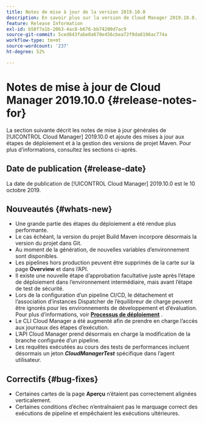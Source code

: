 ```yaml
---
title: Notes de mise à jour de la version 2019.10.0
description: En savoir plus sur la version de Cloud Manager 2019.10.0.
feature: Release Information
exl-id: b58f7a1b-2063-4ac8-b676-bb74200d7ac9
source-git-commit: 5ced643fabe0a670e456cbea72f9da8196ac774a
workflow-type: tm+mt
source-wordcount: '237'
ht-degree: 52%

---
```


# Notes de mise à jour de Cloud Manager 2019.10.0 {#release-notes-for}

La section suivante décrit les notes de mise à jour générales de [!UICONTROL Cloud Manager] 2019.10.0 et ajoute des mises à jour aux étapes de déploiement et à la gestion des versions de projet Maven.
Pour plus d’informations, consultez les sections ci-après.

## Date de publication {#release-date}

La date de publication de [!UICONTROL Cloud Manager] 2019.10.0 est le 10 octobre 2019.

## Nouveautés {#whats-new}

* Une grande partie des étapes du déploiement a été rendue plus performante.
* Le cas échéant, la version du projet Build Maven incorpore désormais la version du projet dans Git.
* Au moment de la génération, de nouvelles variables d’environnement sont disponibles.
* Les pipelines hors production peuvent être supprimés de la carte sur la page **Overview** et dans l’API.
* Il existe une nouvelle étape d’approbation facultative juste après l’étape de déploiement dans l’environnement intermédiaire, mais avant l’étape de test de sécurité.
* Lors de la configuration d’un pipeline CI/CD, le détachement et l’association d’instances Dispatcher de l’équilibreur de charge peuvent être ignorés pour les environnements de développement et d’évaluation.
Pour plus d’informations, voir **[Processus de déploiement](/help/using/code-deployment.md)** .
* Le CLI Cloud Manager a été augmenté afin de prendre en charge l’accès aux journaux des étapes d’exécution.
* L’API Cloud Manager prend désormais en charge la modification de la branche configurée d’un pipeline.
* Les requêtes exécutées au cours des tests de performances incluent désormais un jeton ***CloudManagerTest*** spécifique dans l’agent utilisateur.

## Correctifs {#bug-fixes}

* Certaines cartes de la page **Aperçu** n’étaient pas correctement alignées verticalement.
* Certaines conditions d’échec n’entraînaient pas le marquage correct des exécutions de pipeline et empêchaient les exécutions ultérieures.

